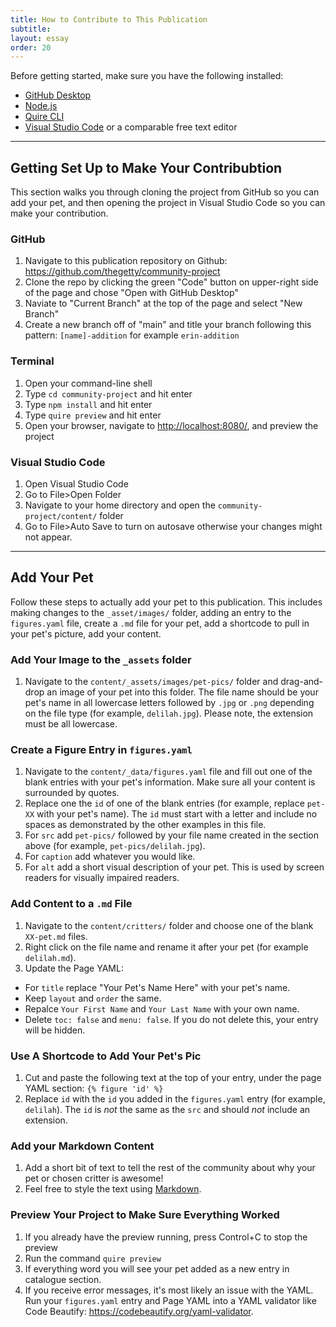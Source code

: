 ```yaml
---
title: How to Contribute to This Publication
subtitle: 
layout: essay
order: 20
---
```


Before getting started, make sure you have the following installed: 

- [GitHub Desktop](https://desktop.github.com/download/)
- [Node.js](https://nodejs.org/en/download) 
- [Quire CLI](https://quire.getty.edu/docs-v1/install-uninstall/) 
- [Visual Studio Code](https://code.visualstudio.com/) or a comparable free text editor  

***

## Getting Set Up to Make Your Contribubtion

This section walks you through cloning the project from GitHub so you can add your pet, and then opening the project in Visual Studio Code so you can make your contribution. 

### GitHub 

1. Navigate to this publication repository on Github: https://github.com/thegetty/community-project
2. Clone the repo by clicking the green "Code" button on upper-right side of the page and chose "Open with GitHub Desktop"
3. Naviate to "Current Branch" at the top of the page and select "New Branch"
4. Create a new branch off of "main" and title your branch following this pattern: `[name]-addition` for example `erin-addition`

### Terminal 

1. Open your command-line shell 
2. Type `cd community-project` and hit enter 
3. Type `npm install` and hit enter
4. Type `quire preview` and hit enter
5. Open your browser, navigate to <http://localhost:8080/>, and preview the project 

### Visual Studio Code 

1. Open Visual Studio Code 
2. Go to File>Open Folder
3. Navigate to your home directory and open the `community-project/content/` folder 
4. Go to File>Auto Save to turn on autosave otherwise your changes might not appear. 


***

## Add Your Pet 

Follow these steps to actually add your pet to this publication. This includes making changes to the `_asset/images/` folder, adding an entry to the `figures.yaml` file, create a `.md` file for your pet, add a shortcode to pull in your pet's picture, add your content. 

### Add Your Image to the `_assets` folder

1. Navigate to the `content/_assets/images/pet-pics/` folder and drag-and-drop an image of your pet into this folder. The file name should be your pet's name in all lowercase letters followed by `.jpg` or `.png` depending on the file type (for example, `delilah.jpg`). Please note, the extension must be all lowercase. 

### Create a Figure Entry in `figures.yaml`

1. Navigate to the `content/_data/figures.yaml` file and fill out one of the blank entries with your pet's information. Make sure all your content is surrounded by quotes. 
2. Replace one the `id` of one of the blank entries (for example, replace `pet-XX` with your pet's name). The `id` must start with a letter and include no spaces as demonstrated by the other examples in this file.
3. For `src` add `pet-pics/` followed by your file name created in the section above (for example, `pet-pics/delilah.jpg`).
4. For `caption` add whatever you would like. 
5. For `alt` add a short visual description of your pet. This is used by screen readers for visually impaired readers. 

### Add Content to a `.md` File 

1. Navigate to the  `content/critters/` folder and choose one of the blank `XX-pet.md` files. 
2. Right click on the file name and rename it after your pet (for example `delilah.md`).
3. Update the Page YAML:  
- For `title` replace "Your Pet's Name Here" with your pet's name.  
- Keep `layout` and `order` the same. 
- Repalce `Your First Name` and `Your Last Name` with your own name. 
- Delete `toc: false` and `menu: false`. If you do not delete this, your entry will be hidden. 

### Use A Shortcode to Add Your Pet's Pic

1. Cut and paste the following text at the top of your entry, under the page YAML section: 
`{% figure 'id' %}`
2. Replace `id` with the `id` you added in the `figures.yaml` entry (for example, `delilah`). The `id` is *not* the same as the `src` and should *not* include an extension. 

### Add your Markdown Content 

1. Add a short bit of text to tell the rest of the community about why your pet or chosen critter is awesome! 
2. Feel free to style the text using [Markdown](https://quire.getty.edu/docs-v1/fundamentals/).  


 ### Preview Your Project to Make Sure Everything Worked

 1. If you already have the preview running, press Control+C to stop the preview
 2. Run the command `quire preview`
 3. If everything word you will see your pet added as a new entry in catalogue section.
 4. If you receive error messages, it's most likely an issue with the YAML. Run your `figures.yaml` entry and Page YAML into a YAML validator like Code Beautify: https://codebeautify.org/yaml-validator. 
